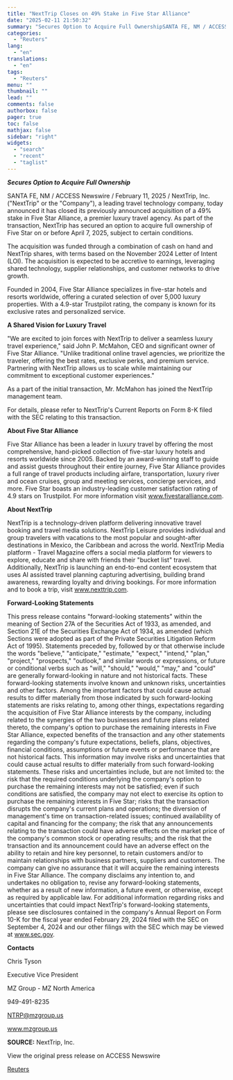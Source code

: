 ```yaml
---
title: "NextTrip Closes on 49% Stake in Five Star Alliance"
date: "2025-02-11 21:50:32"
summary: "Secures Option to Acquire Full OwnershipSANTA FE, NM / ACCESS Newswire / February 11, 2025 / NextTrip, Inc. (\"NextTrip\" or the \"Company\"), a leading travel technology company, today announced it has closed its previously announced acquisition of a 49% stake in Five Star Alliance, a premier luxury travel agency. As..."
categories:
  - "Reuters"
lang:
  - "en"
translations:
  - "en"
tags:
  - "Reuters"
menu: ""
thumbnail: ""
lead: ""
comments: false
authorbox: false
pager: true
toc: false
mathjax: false
sidebar: "right"
widgets:
  - "search"
  - "recent"
  - "taglist"
---
```


***Secures Option to Acquire Full Ownership***

SANTA FE, NM / ACCESS Newswire / February 11, 2025 / NextTrip, Inc. ("NextTrip" or the "Company"), a leading travel technology company, today announced it has closed its previously announced acquisition of a 49% stake in Five Star Alliance, a premier luxury travel agency. As part of the transaction, NextTrip has secured an option to acquire full ownership of Five Star on or before April 7, 2025, subject to certain conditions.

The acquisition was funded through a combination of cash on hand and NextTrip shares, with terms based on the November 2024 Letter of Intent (LOI). The acquisition is expected to be accretive to earnings, leveraging shared technology, supplier relationships, and customer networks to drive growth.

Founded in 2004, Five Star Alliance specializes in five-star hotels and resorts worldwide, offering a curated selection of over 5,000 luxury properties. With a 4.9-star Trustpilot rating, the company is known for its exclusive rates and personalized service.

**A Shared Vision for Luxury Travel**

"We are excited to join forces with NextTrip to deliver a seamless luxury travel experience," said John P. McMahon, CEO and significant owner of Five Star Alliance. "Unlike traditional online travel agencies, we prioritize the traveler, offering the best rates, exclusive perks, and premium service. Partnering with NextTrip allows us to scale while maintaining our commitment to exceptional customer experiences."

As a part of the initial transaction, Mr. McMahon has joined the NextTrip management team.

For details, please refer to NextTrip's Current Reports on Form 8-K filed with the SEC relating to this transaction.

**About Five Star Alliance**

Five Star Alliance has been a leader in luxury travel by offering the most comprehensive, hand-picked collection of five-star luxury hotels and resorts worldwide since 2005. Backed by an award-winning staff to guide and assist guests throughout their entire journey, Five Star Alliance provides a full range of travel products including airfare, transportation, luxury river and ocean cruises, group and meeting services, concierge services, and more. Five Star boasts an industry-leading customer satisfaction rating of 4.9 stars on Trustpilot. For more information visit www.fivestaralliance.com.

**About NextTrip**

NextTrip is a technology-driven platform delivering innovative travel booking and travel media solutions. NextTrip Leisure provides individual and group travelers with vacations to the most popular and sought-after destinations in Mexico, the Caribbean and across the world. NextTrip Media platform - Travel Magazine offers a social media platform for viewers to explore, educate and share with friends their "bucket list" travel. Additionally, NextTrip is launching an end-to-end content ecosystem that uses AI assisted travel planning capturing advertising, building brand awareness, rewarding loyalty and driving bookings. For more information and to book a trip, visit www.nexttrip.com.

**Forward-Looking Statements**

This press release contains "forward-looking statements" within the meaning of Section 27A of the Securities Act of 1933, as amended, and Section 21E of the Securities Exchange Act of 1934, as amended (which Sections were adopted as part of the Private Securities Litigation Reform Act of 1995). Statements preceded by, followed by or that otherwise include the words "believe," "anticipate," "estimate," "expect," "intend," "plan," "project," "prospects," "outlook," and similar words or expressions, or future or conditional verbs such as "will," "should," "would," "may," and "could" are generally forward-looking in nature and not historical facts. These forward-looking statements involve known and unknown risks, uncertainties and other factors. Among the important factors that could cause actual results to differ materially from those indicated by such forward-looking statements are risks relating to, among other things, expectations regarding the acquisition of Five Star Alliance interests by the company, including related to the synergies of the two businesses and future plans related thereto, the company's option to purchase the remaining interests in Five Star Alliance, expected benefits of the transaction and any other statements regarding the company's future expectations, beliefs, plans, objectives, financial conditions, assumptions or future events or performance that are not historical facts. This information may involve risks and uncertainties that could cause actual results to differ materially from such forward-looking statements. These risks and uncertainties include, but are not limited to: the risk that the required conditions underlying the company's option to purchase the remaining interests may not be satisfied; even if such conditions are satisfied, the company may not elect to exercise its option to purchase the remaining interests in Five Star; risks that the transaction disrupts the company's current plans and operations; the diversion of management's time on transaction-related issues; continued availability of capital and financing for the company; the risk that any announcements relating to the transaction could have adverse effects on the market price of the company's common stock or operating results; and the risk that the transaction and its announcement could have an adverse effect on the ability to retain and hire key personnel, to retain customers and/or to maintain relationships with business partners, suppliers and customers. The company can give no assurance that it will acquire the remaining interests in Five Star Alliance. The company disclaims any intention to, and undertakes no obligation to, revise any forward-looking statements, whether as a result of new information, a future event, or otherwise, except as required by applicable law. For additional information regarding risks and uncertainties that could impact NextTrip's forward-looking statements, please see disclosures contained in the company's Annual Report on Form 10-K for the fiscal year ended February 29, 2024 filed with the SEC on September 4, 2024 and our other filings with the SEC which may be viewed at www.sec.gov.

**Contacts**

Chris Tyson

Executive Vice President

MZ Group - MZ North America

949-491-8235

NTRP@mzgroup.us

www.mzgroup.us

**SOURCE:** NextTrip, Inc.

View the original press release on ACCESS Newswire

[Reuters](https://www.tradingview.com/news/reuters.com,2025-02-11:newsml_ACS9stB8a:0/)
